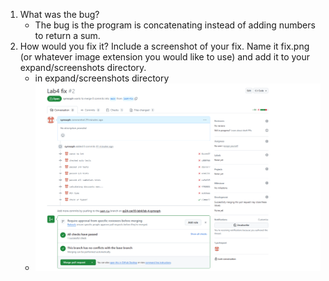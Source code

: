 1. What was the bug?
   - The bug is the program is concatenating instead of adding numbers to return a sum.
2. How would you fix it? Include a screenshot of your fix. Name it fix.png (or whatever image extension you would like to use) and add it to your expand/screenshots directory.
   - in expand/screenshots directory
   - ![screenshot](https://github.com/symsoph/sp24-cse110-lab4/blob/main/expose/pipeline/part2-expose-pipline.png)
